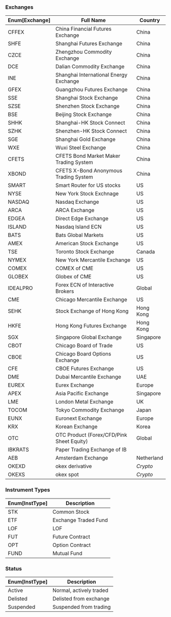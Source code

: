 ### Exchanges

| Enum[Exchange] | Full Name                                 | Country       |
|----------------|-------------------------------------------|---------------|
| CFFEX          | China Financial Futures Exchange          | China         | 
| SHFE           | Shanghai Futures Exchange                 | China         | 
| CZCE           | Zhengzhou Commodity Exchange              | China         | 
| DCE            | Dalian Commodity Exchange                 | China         | 
| INE            | Shanghai International Energy Exchange    | China         | 
| GFEX           | Guangzhou Futures Exchange                | China         | 
| SSE            | Shanghai Stock Exchange                   | China         | 
| SZSE           | Shenzhen Stock Exchange                   | China         | 
| BSE            | Beijing Stock Exchange                    | China         | 
| SHHK           | Shanghai-HK Stock Connect                 | China         | 
| SZHK           | Shenzhen-HK Stock Connect                 | China         | 
| SGE            | Shanghai Gold Exchange                    | China         | 
| WXE            | Wuxi Steel Exchange                       | China         | 
| CFETS          | CFETS Bond Market Maker Trading System    | China         | 
| XBOND          | CFETS X-Bond Anonymous Trading System     | China         | 
| SMART          | Smart Router for US stocks                | US            | 
| NYSE           | New York Stock Exchnage                   | US            | 
| NASDAQ         | Nasdaq Exchange                           | US            | 
| ARCA           | ARCA Exchange                             | US            | 
| EDGEA          | Direct Edge Exchange                      | US            | 
| ISLAND         | Nasdaq Island ECN                         | US            | 
| BATS           | Bats Global Markets                       | US            | 
| AMEX           | American Stock Exchange                   | US            | 
| TSE            | Toronto Stock Exchange                    | Canada        | 
| NYMEX          | New York Mercantile Exchange              | US            | 
| COMEX          | COMEX of CME                              | US            | 
| GLOBEX         | Globex of CME                             | US            | 
| IDEALPRO       | Forex ECN of Interactive Brokers          | Global        | 
| CME            | Chicago Mercantile Exchange               | US            | 
| SEHK           | Stock Exchange of Hong Kong               | Hong Kong     | 
| HKFE           | Hong Kong Futures Exchange                | Hong Kong     | 
| SGX            | Singapore Global Exchange                 | Singapore     | 
| CBOT           | Chicago Board of Trade                    | US            | 
| CBOE           | Chicago Board Options Exchange            | US            | 
| CFE            | CBOE Futures Exchange                     | US            | 
| DME            | Dubai Mercantile Exchange                 | UAE           | 
| EUREX          | Eurex Exchange                            | Europe        | 
| APEX           | Asia Pacific Exchange                     | Singapore     | 
| LME            | London Metal Exchange                     | UK            | 
| TOCOM          | Tokyo Commodity Exchange                  | Japan         | 
| EUNX           | Euronext Exchange                         | Europe        | 
| KRX            | Korean Exchange                           | Korea         | 
| OTC            | OTC Product (Forex/CFD/Pink Sheet Equity) | Global        | 
| IBKRATS        | Paper Trading Exchange of IB              |               | 
| AEB            | Amsterdam Exchange                        | Netherland    | 
| OKEXD          | okex derivative                           | <i>Crypto</i> | 
| OKEXS          | okex spot                                 | <i>Crypto</i> | 


### Instrument Types

| Enum[InstType] | Description          |
|----------------|----------------------|
| STK            | Common Stock         |
| ETF            | Exchange Traded Fund |
| LOF            | LOF                  |
| FUT            | Future Contract      |
| OPT            | Option Contract      |
| FUND           | Mutual Fund          |


### Status

| Enum[InstType] | Description             |
|----------------|-------------------------|
| Active         | Normal, actively traded |
| Delisted       | Delisted from exchange  |
| Suspended      | Suspended from trading  |
